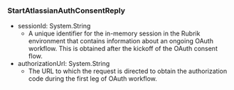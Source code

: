 ### StartAtlassianAuthConsentReply
- sessionId: System.String
  - A unique identifier for the in-memory session in the Rubrik environment
 that contains information about an ongoing OAuth workflow.
 This is obtained after the kickoff of the OAuth consent flow.
- authorizationUrl: System.String
  - The URL to which the request is directed to obtain the authorization
 code during the first leg of OAuth workflow.
